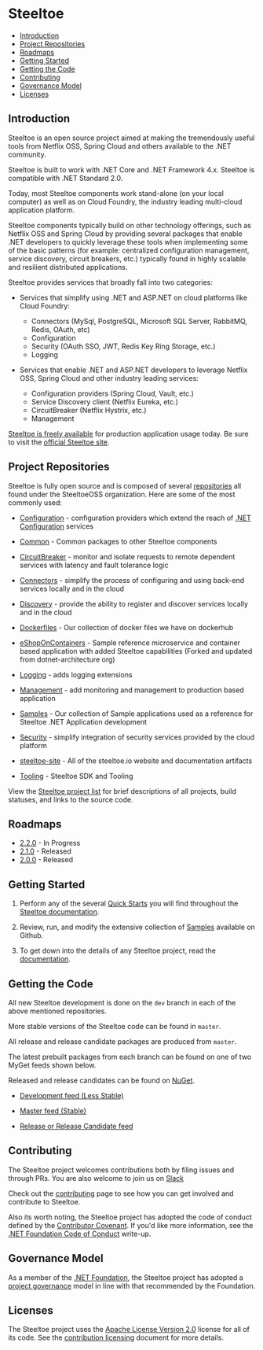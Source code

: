 # Steeltoe

* [Introduction](#introduction)
* [Project Repositories](#project-repositories)
* [Roadmaps](#roadmaps)
* [Getting Started](#getting-started)
* [Getting the Code](#getting-the-code)
* [Contributing](#contributing)
* [Governance Model](#governance-model)
* [Licenses](#licenses)

## Introduction

Steeltoe is an open source project aimed at making the tremendously useful tools from Netflix OSS, Spring Cloud and others available to the .NET community.

Steeltoe is built to work with .NET Core and .NET Framework 4.x. Steeltoe is compatible with .NET Standard 2.0. 

Today, most Steeltoe components work stand-alone (on your local computer) as well as on Cloud Foundry, the industry leading multi-cloud application platform.

Steeltoe components typically build on other technology offerings, such as Netflix OSS and Spring Cloud by providing several packages that enable .NET developers to quickly leverage these tools when implementing some of the basic patterns (for example: centralized configuration management, service discovery, circuit breakers, etc.) typically found in highly scalable and resilient distributed applications.

Steeltoe provides services that broadly fall into two categories:

* Services that simplify using .NET and ASP.NET on cloud platforms like Cloud Foundry:
  * Connectors (MySql, PostgreSQL, Microsoft SQL Server, RabbitMQ, Redis, OAuth, etc)
  * Configuration
  * Security (OAuth SSO, JWT, Redis Key Ring Storage, etc.)
  * Logging

* Services that enable .NET and ASP.NET developers to leverage Netflix OSS, Spring Cloud and other industry leading services:
  * Configuration providers (Spring Cloud, Vault, etc.)
  * Service Discovery client (Netflix Eureka, etc.)
  * CircuitBreaker (Netflix Hystrix, etc.)
  * Management

[Steeltoe is freely available](https://www.nuget.org/packages?q=steeltoe) for production application usage today. Be sure to visit the [official Steeltoe site](https://steeltoe.io/).

## Project Repositories

Steeltoe is fully open source and is composed of several [repositories](https://github.com/SteeltoeOSS) all found under the SteeltoeOSS organization.  Here are some of the most commonly used:

* [Configuration](https://github.com/SteeltoeOSS/Configuration) - configuration providers which extend the reach of [.NET Configuration](https://github.com/aspnet/Configuration) services

* [Common](https://github.com/SteeltoeOSS/Common) - Common packages to other Steeltoe components

* [CircuitBreaker](https://github.com/SteeltoeOSS/CircuitBreaker) - monitor and isolate requests to remote dependent services with latency and fault tolerance logic

* [Connectors](https://github.com/SteeltoeOSS/Connectors) - simplify the process of configuring and using back-end services locally and in the cloud

* [Discovery](https://github.com/SteeltoeOSS/Discovery) - provide the ability to register and discover services locally and in the cloud

* [Dockerfiles](https://github.com/SteeltoeOSS/Dockerfiles) - Our collection of docker files we have on dockerhub

* [eShopOnContainers](https://github.com/SteeltoeOSS/eShopOnContainers) - Sample reference microservice and container based application with added Steeltoe capabilities (Forked and updated from dotnet-architecture org)

* [Logging](https://github.com/SteeltoeOSS/Logging) - adds logging extensions

* [Management](https://github.com/SteeltoeOSS/Management) - add monitoring and management to production based application

* [Samples](https://github.com/SteeltoeOSS/Samples) - Our collection of Sample applications used as a reference for Steeltoe .NET Application development

* [Security](https://github.com/SteeltoeOSS/Security) - simplify integration of security services provided by the cloud platform

* [steeltoe-site](https://github.com/SteeltoeOSS/steeltoe-site) - All of the steeltoe.io website and documentation artifacts

* [Tooling](https://github.com/SteeltoeOSS/Tooling) - Steeltoe SDK and Tooling 

View the [Steeltoe project list](project-docs/project-list.md) for brief descriptions of all projects, build statuses, and links to the source code.

## Roadmaps
* [2.2.0](roadmaps/2.2.0.md) - In Progress
* [2.1.0](roadmaps/2.1.0.md) - Released
* [2.0.0](roadmaps/2.0.0.md) - Released

## Getting Started

1. Perform any of the several [Quick Starts](https://steeltoe.io/docs/steeltoe-configuration/#1-1-quick-start) you will find throughout the [Steeltoe documentation](https://steeltoe.io/docs/).

1. Review, run, and modify the extensive collection of [Samples](https://github.com/SteeltoeOSS/Samples) available on Github.

1. To get down into the details of any Steeltoe project, read the [documentation](https://steeltoe.io/docs/).

## Getting the Code

All new Steeltoe development is done on the `dev` branch in each of the above mentioned repositories.

More stable versions of the Steeltoe code can be found in `master`.

All release and release candidate packages are produced from `master`.

The latest prebuilt packages from each branch can be found on one of two MyGet feeds shown below.

Released and release candidates can be found on [NuGet](https://www.nuget.org/).

* [Development feed (Less Stable)](https://www.myget.org/gallery/steeltoedev)

* [Master feed (Stable)](https://www.myget.org/gallery/steeltoemaster)

* [Release or Release Candidate feed](https://www.nuget.org/)

## Contributing

The Steeltoe project welcomes contributions both by filing issues and through PRs. You are also welcome to join us on [Slack](https://slack.steeltoe.io/)

Check out the [contributing](https://github.com/SteeltoeOSS/Home/tree/master/project-docs/contributing.md) page to see how you can get involved and contribute to Steeltoe.

Also its worth noting, the Steeltoe project has adopted the code of conduct defined by the [Contributor Covenant](https://contributor-covenant.org/).
If you'd like more information, see the [.NET Foundation Code of Conduct](https://www.dotnetfoundation.org/code-of-conduct) write-up.

## Governance Model

As a member of the [.NET Foundation](https://dotnetfoundation.org/), the Steeltoe project has adopted a [project governance](https://github.com/dotnet/home/blob/master/governance/project-governance.md) model in line with that recommended by the Foundation.

## Licenses

The Steeltoe project uses the [Apache License Version 2.0](LICENSE) license for all of its code.  See the [contribution licensing](project-docs/contributing-license.md) document for more details.
